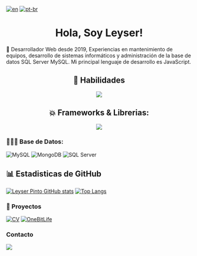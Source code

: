 
[![en](https://img.shields.io/badge/lang-en-red.svg)](https://github.com/LeyserPinto/LeyserPinto/blob/Main/README.en.md)
[![pt-br](https://img.shields.io/badge/lang-pt--br-green.svg)](https://github.com/LeyserPinto/LeyserPinto/blob/Main/README.pt-br.md)

<h1 align="center"> Hola, Soy Leyser! </h1>

👀 Desarrollador Web desde 2019, Experiencias en mantenimiento de equipos, desarrollo de sistemas informáticos y administración de la base de datos SQL Server MySQL. Mi principal lenguaje de desarrollo es JavaScript.

<h2 align="center">🌱 Habilidades </h2>

<p align="center">
  <a href="https://skillicons.dev">
    <img src="https://skillicons.dev/icons?i=js,ts,html,css,php,cs" />
  </a>
</p>
      
<h2 align="center">💥 Frameworks & Librerias: </h2>

<p align="center">
  <a href="https://skillicons.dev">
    <img src="https://skillicons.dev/icons?i=react,node,electron,tailwind,bootstrap" />
  </a>
</p>

### 👨🏾‍💻 Base de Datos:

![MySQL](https://img.shields.io/badge/MySQL-005C84?style=for-the-badge&logo=mysql&logoColor=white)
![MongoDB](https://img.shields.io/badge/MongoDB-4EA94B?style=for-the-badge&logo=mongodb&logoColor=white)
![SQL Server](https://img.shields.io/badge/Microsoft%20SQL%20Server-CC2927?style=for-the-badge&logo=microsoft%20sql%20server&logoColor=white)


## 📊 Estadisticas de GitHub

[![Leyser Pinto GitHub stats](https://github-readme-stats.vercel.app/api?username=LeyserPinto&show_icons=true&theme=radical)](https://github.com/anuraghazra/github-readme-stats) [![Top Langs](https://github-readme-stats.vercel.app/api/top-langs/?username=LeyserPinto&show_icons=true&theme=radical&layout=compact)](https://github.com/anuraghazra/github-readme-stats)


### 💼 Proyectos

[![CV](https://github-readme-stats.vercel.app/api/pin/?username=LeyserPinto&repo=leyserpinto.github.io)](https://github.com/anuraghazra/github-readme-stats)
[![OneBitLife](https://github-readme-stats.vercel.app/api/pin/?username=LeyserPinto&repo=onebitlife)](https://github.com/anuraghazra/github-readme-stats)


### Contacto

[<img src="https://img.shields.io/badge/LinkedIn-0077B5?style=for-the-badge&logo=linkedin&logoColor=white">](https://www.linkedin.com/in/leyser-pinto/)

<!---
LeyserPinto/LeyserPinto is a ✨ special ✨ repository because its `README.md` (this file) appears on your GitHub profile.
You can click the Preview link to take a look at your changes.
--->
